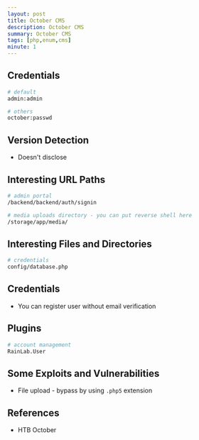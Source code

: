 ```yaml
---
layout: post
title: October CMS
description: October CMS
summary: October CMS
tags: [php,enum,cms]
minute: 1
---
```

## Credentials
```bash
# default
admin:admin

# others
october:passwd
```

## Version Detection
* Doesn't disclose

## Interesting URL Paths
```bash
# admin portal
/backend/backend/auth/signin

# media uploads directory - you can put reverse shell here
/storage/app/media/
```

## Interesting Files and Directories
```bash
# credentials
config/database.php
```

## Credentials
* You can register user without email verification

## Plugins
```bash
# account management
RainLab.User
```

## Some Exploits and Vulnerabilities
* File upload - bypass by using `.php5` extension

## References
* HTB October

